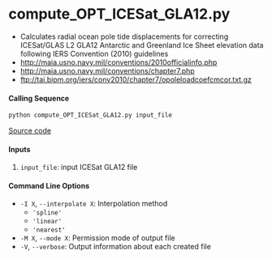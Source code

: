 compute_OPT_ICESat_GLA12.py
===========================

- Calculates radial ocean pole tide displacements for correcting ICESat/GLAS L2 GLA12 Antarctic and Greenland Ice Sheet elevation data following IERS Convention (2010) guidelines
 - http://maia.usno.navy.mil/conventions/2010officialinfo.php
 - http://maia.usno.navy.mil/conventions/chapter7.php
 - ftp://tai.bipm.org/iers/conv2010/chapter7/opoleloadcoefcmcor.txt.gz

#### Calling Sequence
```bash
python compute_OPT_ICESat_GLA12.py input_file
```
[Source code](https://github.com/tsutterley/pyTMD/blob/main/scripts/compute_OPT_ICESat_GLA12.py)

#### Inputs
 1. `input_file`: input ICESat GLA12 file

#### Command Line Options
 - `-I X`, `--interpolate X`: Interpolation method
     * `'spline'`
     * `'linear'`
     * `'nearest'`
 - `-M X`, `--mode X`: Permission mode of output file
 - `-V`, `--verbose`: Output information about each created file
